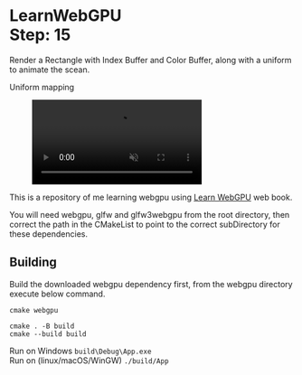 LearnWebGPU   
Step: 15
===========

Render a Rectangle with Index Buffer and Color Buffer, along with a uniform to animate the scean.

Uniform mapping    
<figure class="align-center">
    <video autoplay loop muted inline nocontrols>
		  <source src="demo.mp4" type="video/mp4">
    </video>
</figure>

This is a repository of me learning webgpu using  [Learn WebGPU](https://eliemichel.github.io/LearnWebGPU) web book.

You will need webgpu, glfw and glfw3webgpu from the root directory, then correct the path in the CMakeList to point to the correct subDirectory for these dependencies.

Building
--------

Build the downloaded webgpu dependency first, from the webgpu directory execute below command.
```
cmake webgpu
```

```
cmake . -B build
cmake --build build 
```

Run on Windows  `build\Debug\App.exe`   
Run on (linux/macOS/WinGW) `./build/App`